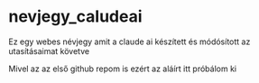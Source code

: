 # nevjegy_caludeai
Ez egy webes névjegy amit a claude ai készített és módósított az utasításaimat követve

Mivel az az első github repom is ezért az aláírt itt próbálom ki


